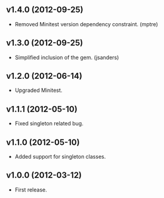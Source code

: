 ## v1.4.0 (2012-09-25)

* Removed Minitest version dependency constraint. (mptre)

## v1.3.0 (2012-09-25)

* Simplified inclusion of the gem. (jsanders)

## v1.2.0 (2012-06-14)

* Upgraded Minitest.

## v1.1.1 (2012-05-10)

* Fixed singleton related bug.

## v1.1.0 (2012-05-10)

* Added support for singleton classes.

## v1.0.0 (2012-03-12)

* First release.
